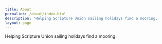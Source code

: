 ```yaml
---
title: About
permalink: /about/index.html
description: 'Helping Scripture Union sailing holidays find a mooring.'
layout: page
---
```


Helping Scripture Union sailing holidays find a mooring.